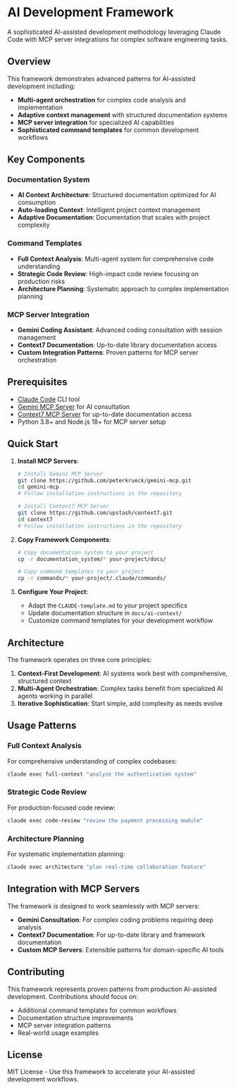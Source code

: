 # AI Development Framework

A sophisticated AI-assisted development methodology leveraging Claude Code with MCP server integrations for complex software engineering tasks.

## Overview

This framework demonstrates advanced patterns for AI-assisted development including:

- **Multi-agent orchestration** for complex code analysis and implementation
- **Adaptive context management** with structured documentation systems
- **MCP server integration** for specialized AI capabilities
- **Sophisticated command templates** for common development workflows

## Key Components

### Documentation System
- **AI Context Architecture**: Structured documentation optimized for AI consumption
- **Auto-loading Context**: Intelligent project context management
- **Adaptive Documentation**: Documentation that scales with project complexity

### Command Templates
- **Full Context Analysis**: Multi-agent system for comprehensive code understanding
- **Strategic Code Review**: High-impact code review focusing on production risks
- **Architecture Planning**: Systematic approach to complex implementation planning

### MCP Server Integration
- **Gemini Coding Assistant**: Advanced coding consultation with session management
- **Context7 Documentation**: Up-to-date library documentation access
- **Custom Integration Patterns**: Proven patterns for MCP server orchestration

## Prerequisites

- [Claude Code](https://claude.ai/code) CLI tool
- [Gemini MCP Server](https://github.com/peterkrueck/gemini-mcp) for AI consultation
- [Context7 MCP Server](https://github.com/upstash/context7) for up-to-date documentation access
- Python 3.8+ and Node.js 18+ for MCP server setup

## Quick Start

1. **Install MCP Servers**:
   ```bash
   # Install Gemini MCP Server
   git clone https://github.com/peterkrueck/gemini-mcp.git
   cd gemini-mcp
   # Follow installation instructions in the repository
   
   # Install Context7 MCP Server
   git clone https://github.com/upstash/context7.git
   cd context7
   # Follow installation instructions in the repository
   ```

2. **Copy Framework Components**:
   ```bash
   # Copy documentation system to your project
   cp -r documentation_system/* your-project/docs/
   
   # Copy command templates to your project
   cp -r commands/* your-project/.claude/commands/
   ```

3. **Configure Your Project**:
   - Adapt the `CLAUDE-template.md` to your project specifics
   - Update documentation structure in `docs/ai-context/`
   - Customize command templates for your development workflow

## Architecture

The framework operates on three core principles:

1. **Context-First Development**: AI systems work best with comprehensive, structured context
2. **Multi-Agent Orchestration**: Complex tasks benefit from specialized AI agents working in parallel
3. **Iterative Sophistication**: Start simple, add complexity as needs evolve

## Usage Patterns

### Full Context Analysis
For comprehensive understanding of complex codebases:
```bash
claude exec full-context "analyze the authentication system"
```

### Strategic Code Review
For production-focused code review:
```bash
claude exec code-review "review the payment processing module"
```

### Architecture Planning
For systematic implementation planning:
```bash
claude exec architecture "plan real-time collaboration feature"
```

## Integration with MCP Servers

The framework is designed to work seamlessly with MCP servers:

- **Gemini Consultation**: For complex coding problems requiring deep analysis
- **Context7 Documentation**: For up-to-date library and framework documentation
- **Custom MCP Servers**: Extensible patterns for domain-specific AI tools

## Contributing

This framework represents proven patterns from production AI-assisted development. Contributions should focus on:

- Additional command templates for common workflows
- Documentation structure improvements
- MCP server integration patterns
- Real-world usage examples

## License

MIT License - Use this framework to accelerate your AI-assisted development workflows.